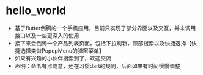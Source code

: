 # hello_world

- 基于flutter倒腾的一个手机应用，目前只实现了部分界面以及交互，并未调用接口以及一些更深入的使用
- 接下来会倒腾一个产品列表页面，包括下拉刷新，顶部搜索以及快捷选择【快捷选择类似PopupMenu的弹窗菜单】
- 如果有兴趣的小伙伴搜索到了，欢迎交流
- 声明：命名有点随意，还在习惯dart的规则，后面如果有时间慢慢调整
